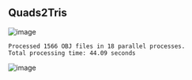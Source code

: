 ## Quads2Tris

![image](https://github.com/user-attachments/assets/8a015936-82ed-4872-b86c-2c1721e17911)


```
Processed 1566 OBJ files in 18 parallel processes.
Total processing time: 44.09 seconds
```

![image](https://github.com/user-attachments/assets/20fab58e-7e7e-4176-8140-3a558b728387)
